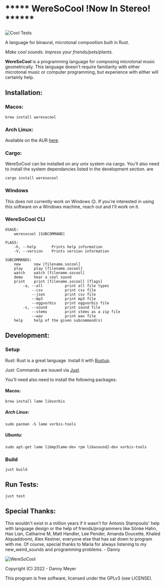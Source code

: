 # ***** WereSoCool __!Now In Stereo!__ ******
![Cool Tests](https://github.com/xasopheno/WereSoCool/workflows/Cool%20Tests/badge.svg)

A language for binaural, microtonal composition built in Rust.

<em>Make cool sounds. Impress your friends/pets/plants.</em>

**WereSoCool** is a programming language for composing microtonal music geometrically. This language doesn't require familiarity with either microtonal music or computer programming, but experience with either will certainly help. 

## Installation:
### Macos:

`brew install weresocool`

### Arch Linux:

Available on the AUR [here](https://aur.archlinux.org/packages/weresocool).

### Cargo:

WereSoCool can be installed on any unix system via cargo. You'll also need to install the system dependancies listed
in the development section. 
are 

`cargo install weresocool`

### Windows
This does not currently work on Windows 😔. If you're interested in using this software on a Windows machine, reach out and I'll work on it. 

### WereSoCool CLI
```
USAGE:
    weresocool [SUBCOMMAND]

FLAGS:
    -h, --help       Prints help information
    -V, --version    Prints version information

SUBCOMMANDS:
    new      new [filename.socool]
    play     play [filename.socool]
    watch    watch [filename.socool]
    demo     hear a cool sound
    print    print [filename.socool] [flags]
        -a, --all          print all file types
            --csv          print csv file
            --json         print csv file
            --mp3          print mp3 file
            --oggvorbis    print oggvorbis file
        -s, --sound        print sound file
            --stems        print stems as a zip file
            --wav          print wav file
    help     help of the given subcommand(s)
```

## Development:

### Setup
Rust: Rust is a great language. Install it with [Rustup](https://www.rust-lang.org/en-US/install.html).

Just: Commands are issued via [Just](https://github.com/casey/just).

You'll need also need to install the following packages:

#### Macos:
`brew install lame libvorbis`

##### Arch Linux:
`sudo pacman -S lame vorbis-tools`

##### Ubuntu:
`sudo apt-get lame libmp3lame-dev rpm libasound2-dev vorbis-tools`

### Build
`just build`

## Run Tests:
`just test`

## Special Thanks:
This wouldn't exist in a million years if it wasn't for Antonis Stampoulis'
help with language design or the help of friends/programmers like
Sönke Hahn, Hao Lian, Catharine M, Matt Handler, Lee Pender, Amanda Doucette, Khaled Alquaddoomi,
Alex Kestner, everyone else that has sat down to program with me.
Of course, special thanks to Maria for always listening to my new_weird_sounds
and programming problems. - Danny

![WereSoCool](../main/imgs/cover.png)

Copyright (C) 2022 - Danny Meyer

This program is free software, licensed under the GPLv3 (see LICENSE).

